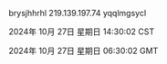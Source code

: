 brysjhhrhl 219.139.197.74 yqqlmgsycl

2024年 10月 27日 星期日 14:30:02 CST

2024年 10月 27日 星期日 06:30:02 GMT
